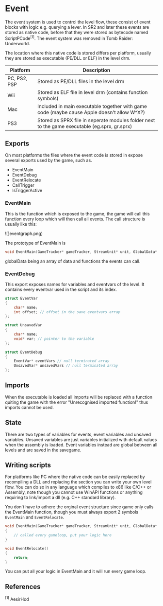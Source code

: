 # Event

The event system is used to control the level flow, these consist of event blocks with logic e.g. querying a lever. In SR2 and later these events are stored as native code, before that they were stored as bytecode named ScriptPCode<sup>[1]</sup>. The event system was removed in Tomb Raider: Underworld.

The location where this native code is stored differs per platform, usually they are stored as executable (PE/DLL or ELF) in the level drm.

| Platform     | Description                             |
|--------------|-----------------------------------------|
| PC, PS2, PSP | Stored as PE/DLL files in the level drm |
| Wii          | Stored as ELF file in level drm (contains function symbols) |
| Mac          | Included in main executable together with game code (maybe cause Apple doesn't allow W^X?) |
| PS3          | Stored as SPRX file in seperate modules folder next to the game executable (eg.sprx, gr.sprx) |

## Exports

On most platforms the files where the event code is stored in expose several exports used by the game, such as.

* EventMain
* EventDebug
* EventRelocate
* CallTrigger
* IsTriggerActive

### EventMain

This is the function which is exposed to the game, the game will call this function every loop which will then call all events. The call structure is usually like this:

![]eventgraph.png)

The prototype of EventMain is
```cpp
void EventMain(GameTracker* gameTracker, StreamUnit* unit, GlobalData* globalData)
```

globalData being an array of data and functions the events can call.

### EventDebug

This export exposes names for variables and eventvars of the level. It contains every eventvar used in the script and its index.

```cpp
struct EventVar
{
    char* name;
    int offset; // offset in the save eventvars array
};

struct UnsavedVar
{
    char* name;
    void* var; // pointer to the variable
};

struct EventDebug
{
	EventVar* eventVars // null terminated array
	UnsavedVar* unsavedVars // null terminated array
};
```

## Imports

When the executable is loaded all imports will be replaced with a function quiting the game with the error "Unrecognised imported function!" thus imports cannot be used.

## State

There are two types of  variables for events, event variables and unsaved variables. Unsaved variables are just variables initialized with default values when the assembly is loaded. Event variables instead are global between all levels and are saved in the savegame.

## Writing scripts

For platforms like PC where the native code can be easily replaced by recompiling a DLL and replacing the section you can write your own level flow. You can do so in any language which compiles to x86 like C/C\++ or Assembly, note though you cannot use WinAPI functions or anything requiring to link/import a dll (e.g. C++ standard library).

You don't have to adhere the orginal event structure since game only calls the EventMain function, though you must always export 2 symbols `EventMain` and `EventRelocate`.

```cpp
void EventMain(GameTracker* gameTracker, StreamUnit* unit, GlobalData* globalData)
{
	// called every gameloop, put your logic here
}

void EventRelocate()
{
	return;
}
```

You can put all your logic in EventMain and it will run every game loop.

## References

<sup>[1]</sup> AesirHod
